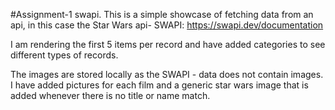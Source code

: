 #Assignment-1 swapi. 
This is a simple showcase of fetching data from an api, in this case the Star Wars api- SWAPI: https://swapi.dev/documentation

I am rendering the first 5 items per record and have added categories to see different types of records. 

The images are stored locally as the SWAPI - data does not contain images. I have added pictures for each film and a generic star wars image that is added whenever there is no title or name match. 
